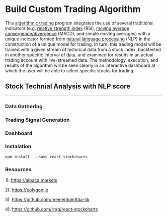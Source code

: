 # Build Custom Trading Algorithm 

This [algorithmic trading](https://en.wikipedia.org/wiki/Algorithmic_trading) program integrates the use of several traditional indicators (e.g. [relative strength index](https://en.wikipedia.org/wiki/Relative_strength_index) (RSI), [moving average convergence/divergence](https://en.wikipedia.org/wiki/MACD) (MACD), and simple moving averages) with a unique indicator formed from [natural language processing](https://en.wikipedia.org/wiki/Natural_language_processing) (NLP) in the construction of a unique model for trading. In turn, this trading model will be trained with a given stream of historical data from a stock index, backtested in another specific interval of data, and examined for results in an actual trading account with live-streamed data. The methodology, execution, and results of the algorithm will be seen clearly in an interactive dashboard at which the user will be able to select specific stocks for trading.

## Stock Technial Analysis with NLP score
___
### Data Gathering

### Trading Signal Generation

### Dashboard

### Instalation
 `npm install  --save react-stockcharts`

### Resources
1). https://alpaca.markets

2). https://polygon.io

3). https://github.com/mementum/bta-lib

4). https://github.com/rrag/react-stockcharts

